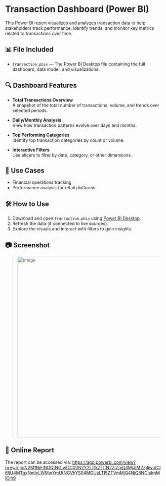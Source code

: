 # Transaction Dashboard (Power BI)

This Power BI report visualizes and analyzes transaction data to help stakeholders track performance, identify trends, and monitor key metrics related to transactions over time.

## 📊 File Included

- `Transaction.pbix` — The Power BI Desktop file containing the full dashboard, data model, and visualizations.

## 🔍 Dashboard Features

- **Total Transactions Overview**  
  A snapshot of the total number of transactions, volume, and trends over selected periods.

- **Daily/Monthly Analysis**  
  View how transaction patterns evolve over days and months.

- **Top Performing Categories**  
  Identify top transaction categories by count or volume.

- **Interactive Filters**  
  Use slicers to filter by date, category, or other dimensions.

## 🧠 Use Cases

- Financial operations tracking
- Performance analysis for retail platforms

## 🛠️ How to Use

1. Download and open `Transaction.pbix` using [Power BI Desktop](https://powerbi.microsoft.com/desktop/).
2. Refresh the data (if connected to live sources).
3. Explore the visuals and interact with filters to gain insights.

## 📷 Screenshot 

><img width="744" height="583" alt="image" src="https://github.com/user-attachments/assets/6675b73a-b6e7-4388-b920-c92fcba41819" />


## 🔗  Online Report

The report can be accessed via: https://app.powerbi.com/view?r=eyJrIjoiN2M1NjFlNGQtNGIwOC00N2Y2LTlkZTItN2ZlZmQ3MjJlM2ZjIiwidCI6IjU4MTgxNmIyLWMwYmUtNGVhYS04MGUzLTI5ZTVmMjQ4NjQ5NCIsImMiOjh9


